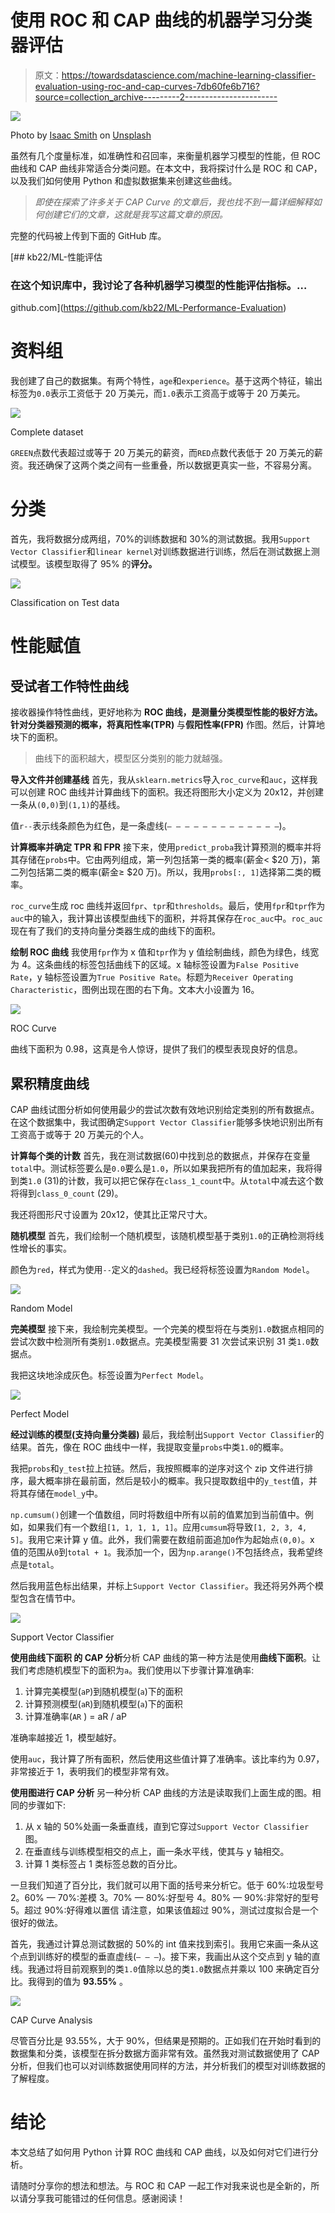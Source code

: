 # 使用 ROC 和 CAP 曲线的机器学习分类器评估

> 原文：<https://towardsdatascience.com/machine-learning-classifier-evaluation-using-roc-and-cap-curves-7db60fe6b716?source=collection_archive---------2----------------------->

![](img/edd6a99566f0a69145c8abb3d7883b7f.png)

Photo by [Isaac Smith](https://unsplash.com/@isaacmsmith?utm_source=medium&utm_medium=referral) on [Unsplash](https://unsplash.com?utm_source=medium&utm_medium=referral)

虽然有几个度量标准，如准确性和召回率，来衡量机器学习模型的性能，但 ROC 曲线和 CAP 曲线非常适合分类问题。在本文中，我将探讨什么是 ROC 和 CAP，以及我们如何使用 Python 和虚拟数据集来创建这些曲线。

> *即使在探索了许多关于 CAP Curve 的文章后，我也找不到一篇详细解释如何创建它们的文章，这就是我写这篇文章的原因。*

完整的代码被上传到下面的 GitHub 库。

[](https://github.com/kb22/ML-Performance-Evaluation) [## kb22/ML-性能评估

### 在这个知识库中，我讨论了各种机器学习模型的性能评估指标。…

github.com](https://github.com/kb22/ML-Performance-Evaluation) 

# 资料组

我创建了自己的数据集。有两个特性，`age`和`experience`。基于这两个特征，输出标签为`0.0`表示工资低于 20 万美元，而`1.0`表示工资高于或等于 20 万美元。

![](img/016809b2b79522f662e45cfbdc0f9f7d.png)

Complete dataset

`GREEN`点数代表超过或等于 20 万美元的薪资，而`RED`点数代表低于 20 万美元的薪资。我还确保了这两个类之间有一些重叠，所以数据更真实一些，不容易分离。

# 分类

首先，我将数据分成两组，70%的训练数据和 30%的测试数据。我用`Support Vector Classifier`和`linear kernel`对训练数据进行训练，然后在测试数据上测试模型。该模型取得了 95% 的**评分。**

![](img/672a3762fb13d9bab3aa342642224aff.png)

Classification on Test data

# 性能赋值

## 受试者工作特性曲线

接收器操作特性曲线，更好地称为 **ROC 曲线，**是测量分类模型性能的极好方法。针对分类器预测的概率，将**真阳性率(TPR)** 与**假阳性率(FPR)** 作图。然后，计算地块下的面积。

> 曲线下的面积越大，模型区分类别的能力就越强。

**导入文件并创建基线** 首先，我从`sklearn.metrics`导入`roc_curve`和`auc`，这样我可以创建 ROC 曲线并计算曲线下的面积。我还将图形大小定义为 20x12，并创建一条从`(0,0)`到`(1,1)`的基线。

值`r--`表示线条颜色为红色，是一条虚线(`— — — — — — — — — — — — —`)。

**计算概率并确定 TPR 和 FPR** 接下来，使用`predict_proba`我计算预测的概率并将其存储在`probs`中。它由两列组成，第一列包括第一类的概率(薪金< $20 万)，第二列包括第二类的概率(薪金≥ $20 万)。所以，我用`probs[:, 1]`选择第二类的概率。

`roc_curve`生成 roc 曲线并返回`fpr`、`tpr`和`thresholds`。最后，使用`fpr`和`tpr`作为`auc`中的输入，我计算出该模型曲线下的面积，并将其保存在`roc_auc`中。`roc_auc`现在有了我们的支持向量分类器生成的曲线下的面积。

**绘制 ROC 曲线** 我使用`fpr`作为 x 值和`tpr`作为 y 值绘制曲线，颜色为绿色，线宽为 4。这条曲线的标签包括曲线下的区域。x 轴标签设置为`False Positive Rate`，y 轴标签设置为`True Positive Rate`。标题为`Receiver Operating Characteristic`，图例出现在图的右下角。文本大小设置为 16。

![](img/6993eeb8597b61ab12b94e80c0ad3b73.png)

ROC Curve

曲线下面积为 0.98，这真是令人惊讶，提供了我们的模型表现良好的信息。

## 累积精度曲线

CAP 曲线试图分析如何使用最少的尝试次数有效地识别给定类别的所有数据点。在这个数据集中，我试图确定`Support Vector Classifier`能够多快地识别出所有工资高于或等于 20 万美元的个人。

**计算每个类的计数** 首先，我在测试数据(60)中找到总的数据点，并保存在变量`total`中。测试标签要么是`0.0`要么是`1.0`，所以如果我把所有的值加起来，我将得到类`1.0` (31)的计数，我可以把它保存在`class_1_count`中。从`total`中减去这个数将得到`class_0_count` (29)。

我还将图形尺寸设置为 20x12，使其比正常尺寸大。

**随机模型** 首先，我们绘制一个随机模型，该随机模型基于类别`1.0`的正确检测将线性增长的事实。

颜色为`red`，样式为使用`--`定义的`dashed`。我已经将标签设置为`Random Model`。

![](img/4aa57e0ec0c827565ca9369bf81fff7e.png)

Random Model

**完美模型**
接下来，我绘制完美模型。一个完美的模型将在与类别`1.0`数据点相同的尝试次数中检测所有类别`1.0`数据点。完美模型需要 31 次尝试来识别 31 类`1.0`数据点。

我把这块地涂成灰色。标签设置为`Perfect Model`。

![](img/adf76ebe87d402821026d13a91283a7f.png)

Perfect Model

**经过训练的模型(支持向量分类器)**
最后，我绘制出`Support Vector Classifier`的结果。首先，像在 ROC 曲线中一样，我提取变量`probs`中类`1.0`的概率。

我把`probs`和`y_test`拉上拉链。然后，我按照概率的逆序对这个 zip 文件进行排序，最大概率排在最前面，然后是较小的概率。我只提取数组中的`y_test`值，并将其存储在`model_y`中。

`np.cumsum()`创建一个值数组，同时将数组中所有以前的值累加到当前值中。例如，如果我们有一个数组`[1, 1, 1, 1, 1]`。应用`cumsum`将导致`[1, 2, 3, 4, 5]`。我用它来计算 y 值。此外，我们需要在数组前面追加`0`作为起始点`(0,0)`。x 值的范围从`0`到`total + 1`。我添加一个，因为`np.arange()`不包括终点，我希望终点是`total`。

然后我用蓝色标出结果，并标上`Support Vector Classifier`。我还将另外两个模型包含在情节中。

![](img/1cc5fe250442d821956b3ba36ca48db0.png)

Support Vector Classifier

**使用曲线下面积
的 CAP 分析**分析 CAP 曲线的第一种方法是使用**曲线下面积**。让我们考虑随机模型下的面积为`a`。我们使用以下步骤计算准确率:

1.  计算完美模型(`aP`)到随机模型(`a`)下的面积
2.  计算预测模型(`aR`)到随机模型(`a`)下的面积
3.  计算准确率(`AR` ) = aR / aP

准确率越接近 1，模型越好。

使用`auc`，我计算了所有面积，然后使用这些值计算了准确率。该比率约为 0.97，非常接近于 1，表明我们的模型非常有效。

**使用图进行 CAP 分析** 另一种分析 CAP 曲线的方法是读取我们上面生成的图。相同的步骤如下:

1.  从 x 轴的 50%处画一条垂直线，直到它穿过`Support Vector Classifier`图。
2.  在垂直线与训练模型相交的点上，画一条水平线，使其与 y 轴相交。
3.  计算 1 类标签占 1 类标签总数的百分比。

一旦我们知道了百分比，我们就可以用下面的括号来分析它。低于 60%:垃圾型号
2。60% — 70%:差模
3。70% — 80%:好型号
4。80% — 90%:非常好的型号
5。超过 90%:好得难以置信
请注意，如果该值超过 90%，测试过度拟合是一个很好的做法。

首先，我通过计算总测试数据的 50%的 int 值来找到索引。我用它来画一条从这个点到训练好的模型的垂直虚线(`— — —`)。接下来，我画出从这个交点到 y 轴的直线。我通过将目前观察到的类`1.0`值除以总的类`1.0`数据点并乘以 100 来确定百分比。我得到的值为 **93.55%** 。

![](img/b078ca57c6e128820090069c7078991d.png)

CAP Curve Analysis

尽管百分比是 93.55%，大于 90%，但结果是预期的。正如我们在开始时看到的数据集和分类，该模型在拆分数据方面非常有效。虽然我对测试数据使用了 CAP 分析，但我们也可以对训练数据使用同样的方法，并分析我们的模型对训练数据的了解程度。

# 结论

本文总结了如何用 Python 计算 ROC 曲线和 CAP 曲线，以及如何对它们进行分析。

请随时分享你的想法和想法。与 ROC 和 CAP 一起工作对我来说也是全新的，所以请分享我可能错过的任何信息。感谢阅读！